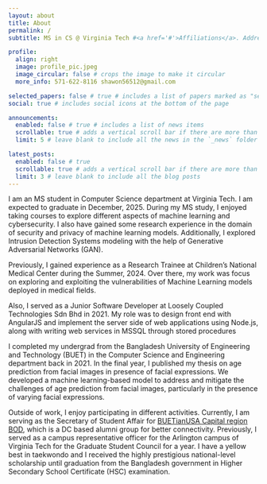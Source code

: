 ```yaml
---
layout: about
title: About
permalink: /
subtitle: MS in CS @ Virginia Tech #<a href='#'>Affiliations</a>. Address. Contacts. Motto. Etc.

profile:
  align: right
  image: profile_pic.jpeg
  image_circular: false # crops the image to make it circular
  more_info: 571-622-8116 shawon56512@gmail.com

selected_papers: false # true # includes a list of papers marked as "selected={true}"
social: true # includes social icons at the bottom of the page

announcements:
  enabled: false # true # includes a list of news items
  scrollable: true # adds a vertical scroll bar if there are more than 3 news items
  limit: 5 # leave blank to include all the news in the `_news` folder

latest_posts:
  enabled: false # true
  scrollable: true # adds a vertical scroll bar if there are more than 3 new posts items
  limit: 3 # leave blank to include all the blog posts
---
```


I am an MS student in Computer Science department at Virginia Tech. I am expected to graduate in December, 2025. During my MS study, I enjoyed taking courses to explore different aspects of machine learning and cybersecurity. I also have gained some research experience in the domain of security and privacy of machine learning models. Additionally, I explored Intrusion Detection Systems modeling with the help of Generative Adversarial Networks (GAN).

Previously, I gained experience as a Research Trainee at Children’s National Medical Center during the Summer, 2024. Over there, my work was focus on exploring and exploiting the vulnerabilities of Machine Learning models deployed in medical fields.

<!-- My goal was to demonstrate attacks on privacy-preserving machine learning models to harm the fairness and performance.  -->

Also, I served as a Junior Software Developer at Loosely Coupled Technologies Sdn Bhd in 2021. My role was to design front end with AngularJS and implement the server side of web applications using Node.js, along with writing web services in MSSQL through stored procedures

<!-- Moreover, I performed on (client’s) demand basis integration and development using Visual Studio. Furthermore, I efficiently communicated with the Malaysian business team to reflect the aspired changes in development. -->

I completed my undergrad from the Bangladesh University of Engineering and Technology (BUET) in the Computer Science and Engineering department back in 2021. In the final year, I published my thesis on age prediction from facial images in presence of facial expressions. We developed a machine learning-based model to address and mitigate the challenges of age prediction from facial images, particularly in the presence of varying facial expressions.

Outside of work, I enjoy participating in different activities. Currently, I am serving as the Secretary of Student Affair for [BUETianUSA Capital region BOD](https://www.buetianusa.org/), which is a DC based alumni group for better connectivity. Previously, I served as a campus representative officer for the Arlington campus of Virginia Tech for the Graduate Student Council for a year. I have a yellow best in taekwondo and I received the highly prestigious national-level scholarship until graduation from the Bangladesh government in Higher Secondary School Certificate (HSC) examination.
